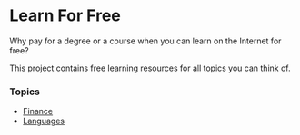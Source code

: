 # Learn For Free

Why pay for a degree or a course when you can learn on the Internet for free? 

This project contains free learning resources for all topics you can think of.

### Topics

* [Finance](finance.md)
* [Languages](languages.md)
